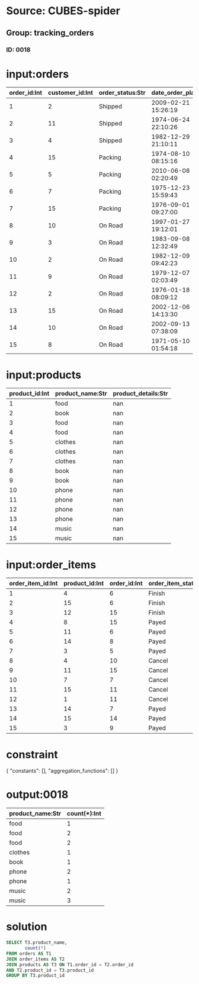 # Source: CUBES-spider
## Group: tracking_orders
### ID: 0018

# input:orders

| order_id:Int | customer_id:Int | order_status:Str | date_order_placed:Str | order_details:Str |
|---|---|---|---|---|
| 1 | 2 | Shipped | 2009-02-21 15:26:19 | nan |
| 2 | 11 | Shipped | 1974-06-24 22:10:26 | nan |
| 3 | 4 | Shipped | 1982-12-29 21:10:11 | nan |
| 4 | 15 | Packing | 1974-08-10 08:15:16 | nan |
| 5 | 5 | Packing | 2010-06-08 02:20:49 | nan |
| 6 | 7 | Packing | 1975-12-23 15:59:43 | nan |
| 7 | 15 | Packing | 1976-09-01 09:27:00 | nan |
| 8 | 10 | On Road | 1997-01-27 19:12:01 | nan |
| 9 | 3 | On Road | 1983-09-08 12:32:49 | nan |
| 10 | 2 | On Road | 1982-12-09 09:42:23 | nan |
| 11 | 9 | On Road | 1979-12-07 02:03:49 | nan |
| 12 | 2 | On Road | 1976-01-18 08:09:12 | nan |
| 13 | 15 | On Road | 2002-12-06 14:13:30 | nan |
| 14 | 10 | On Road | 2002-09-13 07:38:09 | nan |
| 15 | 8 | On Road | 1971-05-10 01:54:18 | nan |

# input:products

| product_id:Int | product_name:Str | product_details:Str |
|---|---|---|
| 1 | food | nan |
| 2 | book | nan |
| 3 | food | nan |
| 4 | food | nan |
| 5 | clothes | nan |
| 6 | clothes | nan |
| 7 | clothes | nan |
| 8 | book | nan |
| 9 | book | nan |
| 10 | phone | nan |
| 11 | phone | nan |
| 12 | phone | nan |
| 13 | phone | nan |
| 14 | music | nan |
| 15 | music | nan |

# input:order_items

| order_item_id:Int | product_id:Int | order_id:Int | order_item_status:Str | order_item_details:Str |
|---|---|---|---|---|
| 1 | 4 | 6 | Finish | nan |
| 2 | 15 | 6 | Finish | nan |
| 3 | 12 | 15 | Finish | nan |
| 4 | 8 | 15 | Payed | nan |
| 5 | 11 | 6 | Payed | nan |
| 6 | 14 | 8 | Payed | nan |
| 7 | 3 | 5 | Payed | nan |
| 8 | 4 | 10 | Cancel | nan |
| 9 | 11 | 15 | Cancel | nan |
| 10 | 7 | 7 | Cancel | nan |
| 11 | 15 | 11 | Cancel | nan |
| 12 | 1 | 11 | Cancel | nan |
| 13 | 14 | 7 | Payed | nan |
| 14 | 15 | 14 | Payed | nan |
| 15 | 3 | 9 | Payed | nan |

# constraint

{
  "constants": [],
  "aggregation_functions": []
}

# output:0018

| product_name:Str | count(*):Int |
|---|---|
| food | 1 |
| food | 2 |
| food | 2 |
| clothes | 1 |
| book | 1 |
| phone | 2 |
| phone | 1 |
| music | 2 |
| music | 3 |

# solution

```sql
SELECT T3.product_name,
       count(*)
FROM orders AS T1
JOIN order_items AS T2
JOIN products AS T3 ON T1.order_id = T2.order_id
AND T2.product_id = T3.product_id
GROUP BY T3.product_id
```
